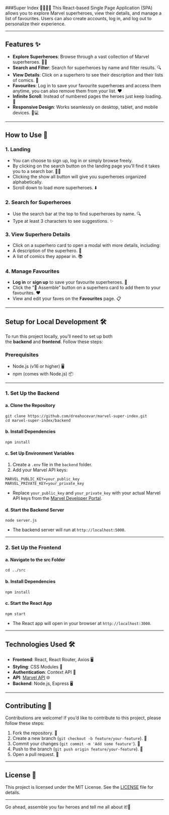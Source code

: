 ###Super Index 🦸‍♂️🦸‍♀️
This React-based Single Page Application (SPA) allows you to explore Marvel superheroes, view their details, and manage a list of favourites. Users can also create accounts, log in, and log out to personalize their experience.

---

## Features ✨

- **Explore Superheroes**: Browse through a vast collection of Marvel superheroes. 🕵️‍♂️
- **Search and Filter**: Search for superheroes by name and filter results. 🔍
- **View Details**: Click on a superhero to see their description and their lists of comics. 📖
- **Favourites**: Log in to save your favourite superheroes and access them anytime, you can also remove them from your list. ❤️
- **Infinite Scroll**: Instead of numbered pages the heroes just keep loading. 🔄
- **Responsive Design**: Works seamlessly on desktop, tablet, and mobile devices. 📱💻

---

## How to Use 🚀

### 1. Landing

- You can choose to sign up, log in or simply browse freely.
- By clicking on the search button on the landing page you'll find it takes you to a search bar. 🦸‍♂️
- Clicking the show all button will give you superheroes organized alphabetically.
- Scroll down to load more superheroes. ⬇️

### 2. Search for Superheroes

- Use the search bar at the top to find superheroes by name. 🔍
- Type at least 3 characters to see suggestions. ✨

### 3. View Superhero Details

- Click on a superhero card to open a modal with more details, including:
- A description of the superhero. 📝
- A list of comics they appear in. 📚

### 4. Manage Favourites

- **Log in** or **sign up** to save your favourite superheroes. 🔐
- Click the "🖤 Assemble" button on a superhero card to add them to your favourites. ❤️
- View and edit your faves on the **Favourites** page. 📋

---

## Setup for Local Development 🛠️

To run this project locally, you’ll need to set up both the **backend** and **frontend**. Follow these steps:

### Prerequisites

- Node.js (v16 or higher) 🖥️
- npm (comes with Node.js) 📦

---

### 1. Set Up the Backend

#### a. Clone the Repository

```
git clone https://github.com/dreahocevar/marvel-super-index.git
cd marvel-super-index/backend
```

#### b. Install Dependencies

```
npm install
```

#### c. Set Up Environment Variables

1. Create a `.env` file in the `backend` folder.
2. Add your Marvel API keys:

```
MARVEL_PUBLIC_KEY=your_public_key
MARVEL_PRIVATE_KEY=your_private_key
```

- Replace `your_public_key` and `your_private_key` with your actual Marvel API keys from the [Marvel Developer Portal](https://developer.marvel.com/).

#### d. Start the Backend Server

```
node server.js
```

- The backend server will run at `http://localhost:5000`.

---

### 2. Set Up the Frontend

#### a. Navigate to the src Folder

```
cd ../src
```

#### b. Install Dependencies

```
npm install
```

#### c. Start the React App

```
npm start
```

- The React app will open in your browser at `http://localhost:3000`.

---

## Technologies Used 🛠️

- **Frontend**: React, React Router, Axios 🖥️
- **Styling**: CSS Modules 🎨
- **Authentication**: Context API 🔐
- **API**: [Marvel API](https://www.postman.com/alex-postman-workspace/marvel-api-workspace/documentation/989e351/marvel-api) 🌐
- **Backend**: Node.js, Express 🖥️

---

## Contributing 🤝

Contributions are welcome! If you’d like to contribute to this project, please follow these steps:

1. Fork the repository. 🍴
2. Create a new branch (`git checkout -b feature/your-feature`). 🌿
3. Commit your changes (`git commit -m 'Add some feature'`). 💾
4. Push to the branch (`git push origin feature/your-feature`). 🚀
5. Open a pull request. 🔄

---

## License 📄

This project is licensed under the MIT License. See the [LICENSE](https://license/) file for details.

---

Go ahead, assemble you fav heroes and tell me all about it!🚀
